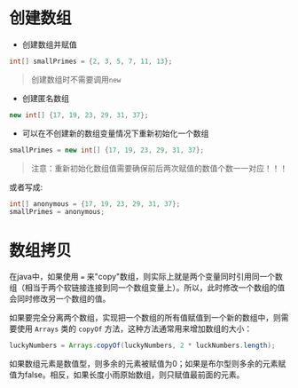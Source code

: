 # 创建数组

* 创建数组并赋值

```java
int[] smallPrimes = {2, 3, 5, 7, 11, 13};
```

> 创建数组时不需要调用`new`

* 创建匿名数组

```java
new int[] {17, 19, 23, 29, 31, 37};
```

* 可以在不创建新的数组变量情况下重新初始化一个数组

```java
smallPrimes = new int[] {17, 19, 23, 29, 31, 37};
```

> 注意：重新初始化数组值需要确保前后两次赋值的数值个数一一对应！！！

或者写成:

```java
int[] anonymous = {17, 19, 23, 29, 31, 37};
smallPrimes = anonymous;
```

# 数组拷贝

在java中，如果使用 `=` 来"copy"数组，则实际上就是两个变量同时引用同一个数组（相当于两个软链接连接到同一个数组变量上）。所以，此时修改一个数组的值会同时修改另一个数组的值。

如果要完全分离两个数组，实现把一个数组的所有值赋值到一个新的数组中，则需要使用 `Arrays` 类的 `copyOf` 方法，这种方法通常用来增加数组的大小：

```java
luckyNumbers = Arrays.copyOf(luckyNumbers, 2 * luckNumbers.length);
```

如果数组元素是数值型，则多余的元素被赋值为0；如果是布尔型则多余的元素赋值为false。相反，如果长度小雨原始数组，则只赋值最前面的元素。